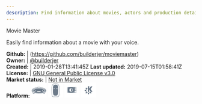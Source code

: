 ```yaml
---
description: Find information about movies, actors and production details
---
```

Movie Master

Easily find information about a movie with your voice.

**Github:** | (https://github.com/builderjer/moviemaster)  
**Owner:** | [@builderjer](https://github.com/builderjer)  
**Created:** | 2019-01-28T13:41:45Z  **Last updated:** 2019-07-15T01:58:41Z  
**License:** | [GNU General Public License v3.0](https://api.github.com/licenses/gpl-3.0)  
**Market status:** | [Not in Market](https://market.mycroft.ai/skill/)  
**Platform:**   ![](.gitbook/assets/mark-1-icon.png)  ![](.gitbook/assets/mark-2-icon.png)  ![](.gitbook/assets/picroft-icon.png)  ![](.gitbook/assets/kde.png)   
